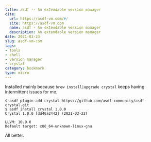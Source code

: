 ```yaml
---
title: asdf -- An extendable version manager
cite:
  url: https://asdf-vm.com/#/
  site: https://asdf-vm.com
  name: asdf - An extendable version manager
  description: An extendable version manager
date: 2021-03-23
slug: asdf-vm-com
tags:
- tools
- shell
- version manager
- crystal
category: bookmark
type: micro
---
```

Installed mainly because `brew install|upgrade crystal` keeps having intermittent issues for me.

``` console
$ asdf plugin-add crystal https://github.com/asdf-community/asdf-crystal.git
$ asdf install crystal 1.0.0
Crystal 1.0.0 [dd40a2442] (2021-03-22)

LLVM: 10.0.0
Default target: x86_64-unknown-linux-gnu
```

All better.